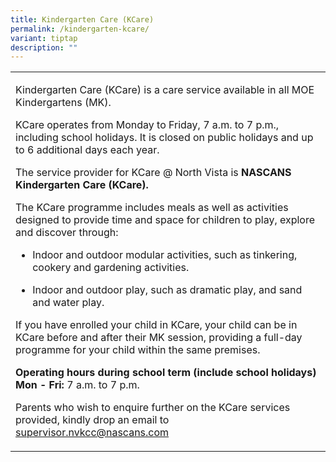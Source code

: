 ```yaml
---
title: Kindergarten Care (KCare)
permalink: /kindergarten-kcare/
variant: tiptap
description: ""
---
```

<table style="minWidth: 25px">
<colgroup>
<col>
</colgroup>
<tbody>
<tr>
<td rowspan="1" colspan="1">
<p>Kindergarten Care (KCare) is a care service available in all MOE Kindergartens
(MK).&nbsp;</p>
<p></p>
<p>KCare operates from Monday to Friday, 7 a.m. to 7 p.m., including school
holidays. It is closed on public holidays and up to 6 additional days each
year.</p>
<p></p>
<p>The service provider for KCare @ North Vista is <strong>NASCANS Kindergarten Care (KCare).</strong>
</p>
<p></p>
<p>The KCare programme includes meals as well as activities designed to provide
time and space for children to play, explore and discover through:</p>
<p></p>
<ul>
<li>
<p>Indoor and outdoor modular activities, such as tinkering, cookery and
gardening activities.</p>
</li>
<li>
<p>Indoor and outdoor play, such as dramatic play, and sand and water play.</p>
<p></p>
</li>
</ul>
<p>If you have enrolled your child in KCare, your child can be in KCare before
and after their MK session, providing a full-day programme for your child
within the same premises.</p>
<p></p>
<p><strong>Operating hours during school term (include school holidays)</strong>
<br><strong>Mon - Fri:</strong> 7 a.m. to 7 p.m.</p>
<p></p>
<p>Parents who wish to enquire further on the KCare services provided, kindly
drop an email to <a href="mailto:supervisor.nvkcc@nascans.com" rel="noopener noreferrer nofollow" target="_blank">supervisor.nvkcc@nascans.com</a>
</p>
</td>
</tr>
</tbody>
</table>
<p></p>